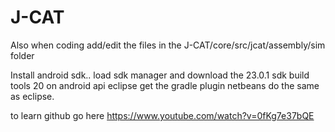 # J-CAT
Also when coding add/edit the files in the 
	J-CAT/core/src/jcat/assembly/sim
					folder

Install android sdk.. load sdk manager and download the 
													23.0.1 sdk build tools
													20 on android api
eclipse
	get the gradle plugin
netbeans do the same as eclipse.

to learn github go here
https://www.youtube.com/watch?v=0fKg7e37bQE
